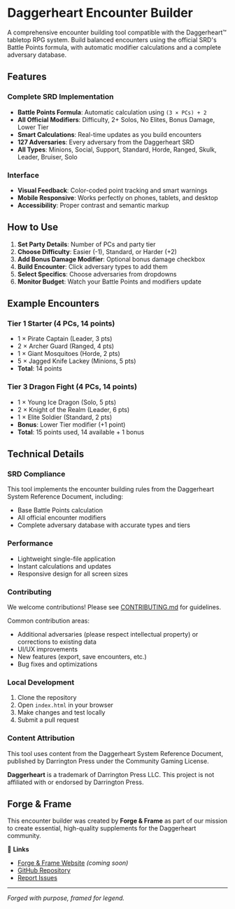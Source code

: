 # Daggerheart Encounter Builder

A comprehensive encounter building tool compatible with the Daggerheart™ tabletop RPG system. Build balanced encounters using the official SRD's Battle Points formula, with automatic modifier calculations and a complete adversary database.

## Features

### Complete SRD Implementation
- **Battle Points Formula**: Automatic calculation using `(3 × PCs) + 2`
- **All Official Modifiers**: Difficulty, 2+ Solos, No Elites, Bonus Damage, Lower Tier
- **Smart Calculations**: Real-time updates as you build encounters
- **127 Adversaries**: Every adversary from the Daggerheart SRD
- **All Types**: Minions, Social, Support, Standard, Horde, Ranged, Skulk, Leader, Bruiser, Solo

### Interface
- **Visual Feedback**: Color-coded point tracking and smart warnings
- **Mobile Responsive**: Works perfectly on phones, tablets, and desktop
- **Accessibility**: Proper contrast and semantic markup

## How to Use

1. **Set Party Details**: Number of PCs and party tier
2. **Choose Difficulty**: Easier (-1), Standard, or Harder (+2)
3. **Add Bonus Damage Modifier**: Optional bonus damage checkbox
4. **Build Encounter**: Click adversary types to add them
5. **Select Specifics**: Choose adversaries from dropdowns
6. **Monitor Budget**: Watch your Battle Points and modifiers update

## Example Encounters

### Tier 1 Starter (4 PCs, 14 points)
- 1 × Pirate Captain (Leader, 3 pts)
- 2 × Archer Guard (Ranged, 4 pts)
- 1 × Giant Mosquitoes (Horde, 2 pts)
- 5 × Jagged Knife Lackey (Minions, 5 pts)
- **Total**: 14 points

### Tier 3 Dragon Fight (4 PCs, 14 points)
- 1 × Young Ice Dragon (Solo, 5 pts)
- 2 × Knight of the Realm (Leader, 6 pts)
- 1 × Elite Soldier (Standard, 2 pts)
- **Bonus**: Lower Tier modifier (+1 point)
- **Total**: 15 points used, 14 available + 1 bonus

## Technical Details

### SRD Compliance
This tool implements the encounter building rules from the Daggerheart System Reference Document, including:
- Base Battle Points calculation
- All official encounter modifiers
- Complete adversary database with accurate types and tiers


### Performance
- Lightweight single-file application
- Instant calculations and updates
- Responsive design for all screen sizes

### Contributing
We welcome contributions! Please see [CONTRIBUTING.md](CONTRIBUTING.md) for guidelines.

Common contribution areas:
- Additional adversaries (please respect intellectual property) or corrections to existing data
- UI/UX improvements
- New features (export, save encounters, etc.)
- Bug fixes and optimizations

### Local Development
1. Clone the repository
2. Open `index.html` in your browser
3. Make changes and test locally
4. Submit a pull request

### Content Attribution
This tool uses content from the Daggerheart System Reference Document, published by Darrington Press under the Community Gaming License.

**Daggerheart** is a trademark of Darrington Press LLC. This project is not affiliated with or endorsed by Darrington Press.

## Forge & Frame

This encounter builder was created by **Forge & Frame** as part of our mission to create essential, high-quality supplements for the Daggerheart community.

🔗 **Links**
- [Forge & Frame Website](https://forgeandframe.co) *(coming soon)*
- [GitHub Repository](https://github.com/coryroush/daggerheart-encounter-builder)
- [Report Issues](https://github.com/coryroush/daggerheart-encounter-builder/issues)

---

*Forged with purpose, framed for legend.*
